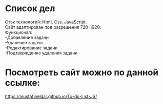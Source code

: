 # Список дел  
Стэк технологий: Html, Css, JavaScript.  
Сайт адаптирован под разрешения 720-1920.  
Функционал:   
-Добавление задачи  
-Удаление задачи  
-Редактирование задачи  
-Подтверждение удаления задачи  
# Посмотреть сайт можно по данной ссылке:    
https://mustafineldar.github.io/To-do-List-JS/
